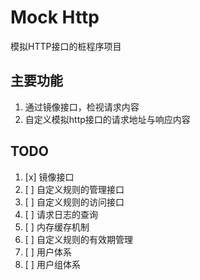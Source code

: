 # Mock Http

模拟HTTP接口的桩程序项目

## 主要功能

1. 通过镜像接口，检视请求内容
1. 自定义模拟http接口的请求地址与响应内容

## TODO

1. [x] 镜像接口
1. [ ] 自定义规则的管理接口
1. [ ] 自定义规则的访问接口
1. [ ] 请求日志的查询
1. [ ] 内存缓存机制
1. [ ] 自定义规则的有效期管理
1. [ ] 用户体系
1. [ ] 用户组体系



